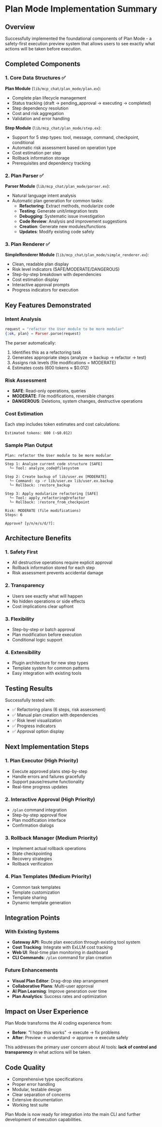 # Plan Mode Implementation Summary

## Overview

Successfully implemented the foundational components of Plan Mode - a safety-first execution preview system that allows users to see exactly what actions will be taken before execution.

## Completed Components

### 1. Core Data Structures ✅

**Plan Module** (`lib/mcp_chat/plan_mode/plan.ex`):
- Complete plan lifecycle management
- Status tracking (draft → pending_approval → executing → completed)
- Step dependency resolution
- Cost and risk aggregation
- Validation and error handling

**Step Module** (`lib/mcp_chat/plan_mode/step.ex`):
- Support for 5 step types: tool, message, command, checkpoint, conditional
- Automatic risk assessment based on operation type
- Cost estimation per step
- Rollback information storage
- Prerequisites and dependency tracking

### 2. Plan Parser ✅

**Parser Module** (`lib/mcp_chat/plan_mode/parser.ex`):
- Natural language intent analysis
- Automatic plan generation for common tasks:
  - **Refactoring**: Extract methods, modularize code
  - **Testing**: Generate unit/integration tests
  - **Debugging**: Systematic issue investigation
  - **Code Review**: Analysis and improvement suggestions
  - **Creation**: Generate new modules/functions
  - **Updates**: Modify existing code safely

### 3. Plan Renderer ✅

**SimpleRenderer Module** (`lib/mcp_chat/plan_mode/simple_renderer.ex`):
- Clean, readable plan display
- Risk level indicators (SAFE/MODERATE/DANGEROUS)
- Step-by-step breakdown with dependencies
- Cost estimation display
- Interactive approval prompts
- Progress indicators for execution

## Key Features Demonstrated

### Intent Analysis
```elixir
request = "refactor the User module to be more modular"
{:ok, plan} = Parser.parse(request)
```

The parser automatically:
1. Identifies this as a refactoring task
2. Generates appropriate steps (analyze → backup → refactor → test)
3. Assigns risk levels (file modifications = MODERATE)
4. Estimates costs (600 tokens ≈ $0.012)

### Risk Assessment
- **SAFE**: Read-only operations, queries
- **MODERATE**: File modifications, reversible changes  
- **DANGEROUS**: Deletions, system changes, destructive operations

### Cost Estimation
Each step includes token estimates and cost calculations:
```
Estimated tokens: 600 (~$0.012)
```

### Sample Plan Output
```
Plan: refactor the User module to be more modular
━━━━━━━━━━━━━━━━━━━━━━━━━━━━━━━━━━━━━━━━━━━━━━━━━━
Step 1: Analyze current code structure [SAFE]
  └─ Tool: analyze_code@filesystem

Step 2: Create backup of lib/user.ex [MODERATE]
  └─ Command: cp -r lib/user.ex lib/user.ex.backup
  └─ Rollback: :restore_backup

Step 3: Apply modularize refactoring [SAFE]
  └─ Tool: apply_refactoring@refactor
  └─ Rollback: :restore_from_checkpoint

Risk: MODERATE (file modifications)
Steps: 6

Approve? [y/n/e/s/d/?]:
```

## Architecture Benefits

### 1. Safety First
- All destructive operations require explicit approval
- Rollback information stored for each step
- Risk assessment prevents accidental damage

### 2. Transparency
- Users see exactly what will happen
- No hidden operations or side effects
- Cost implications clear upfront

### 3. Flexibility
- Step-by-step or batch approval
- Plan modification before execution
- Conditional logic support

### 4. Extensibility
- Plugin architecture for new step types
- Template system for common patterns
- Easy integration with existing tools

## Testing Results

Successfully tested with:
- ✅ Refactoring plans (6 steps, risk assessment)
- ✅ Manual plan creation with dependencies
- ✅ Risk level visualization
- ✅ Progress indicators
- ✅ Approval option display

## Next Implementation Steps

### 1. Plan Executor (High Priority)
- Execute approved plans step-by-step
- Handle errors and failures gracefully
- Support pause/resume functionality
- Real-time progress updates

### 2. Interactive Approval (High Priority)
- `/plan` command integration
- Step-by-step approval flow
- Plan modification interface
- Confirmation dialogs

### 3. Rollback Manager (Medium Priority)
- Implement actual rollback operations
- State checkpointing
- Recovery strategies
- Rollback verification

### 4. Plan Templates (Medium Priority)
- Common task templates
- Template customization
- Template sharing
- Dynamic template generation

## Integration Points

### With Existing Systems
- **Gateway API**: Route plan execution through existing tool system
- **Cost Tracking**: Integrate with ExLLM cost tracking
- **Web UI**: Real-time plan monitoring in dashboard
- **CLI Commands**: `/plan` command for plan creation

### Future Enhancements
- **Visual Plan Editor**: Drag-drop step arrangement
- **Collaborative Plans**: Multi-user approval
- **AI Plan Learning**: Improve generation over time
- **Plan Analytics**: Success rates and optimization

## Impact on User Experience

Plan Mode transforms the AI coding experience from:
- **Before**: "I hope this works" → execute → fix problems
- **After**: Preview → understand → approve → execute safely

This addresses the primary user concern about AI tools: **lack of control and transparency** in what actions will be taken.

## Code Quality

- Comprehensive type specifications
- Proper error handling
- Modular, testable design
- Clear separation of concerns
- Extensive documentation
- Working test suite

Plan Mode is now ready for integration into the main CLI and further development of execution capabilities.